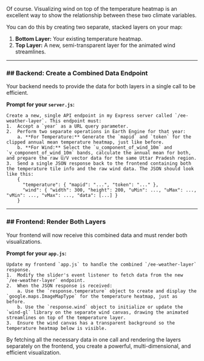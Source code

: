Of course. Visualizing wind on top of the temperature heatmap is an excellent way to show the relationship between these two climate variables.

You can do this by creating two separate, stacked layers on your map:

1.  **Bottom Layer:** Your existing temperature heatmap.
2.  **Top Layer:** A new, semi-transparent layer for the animated wind streamlines.

-----

### \#\# Backend: Create a Combined Data Endpoint

Your backend needs to provide the data for both layers in a single call to be efficient.

**Prompt for your `server.js`:**

```
Create a new, single API endpoint in my Express server called `/ee-weather-layer`. This endpoint must:
1.  Accept a `year` as a URL query parameter.
2.  Perform two separate operations in Earth Engine for that year:
    a. **For Temperature:** Generate the `mapid` and `token` for the clipped annual mean temperature heatmap, just like before.
    b. **For Wind:** Select the `u_component_of_wind_10m` and `v_component_of_wind_10m` bands, calculate the annual mean for both, and prepare the raw U/V vector data for the same Uttar Pradesh region.
3.  Send a single JSON response back to the frontend containing both the temperature tile info and the raw wind data. The JSON should look like this:
    {
      "temperature": { "mapid": "...", "token": "..." },
      "wind": { "width": 300, "height": 200, "uMin": ..., "uMax": ..., "vMin": ..., "vMax": ..., "data": [...] }
    }
```

-----

### \#\# Frontend: Render Both Layers

Your frontend will now receive this combined data and must render both visualizations.

**Prompt for your `app.js`:**

```
Update my frontend `app.js` to handle the combined `/ee-weather-layer` response.
1.  Modify the slider's event listener to fetch data from the new `/ee-weather-layer` endpoint.
2.  When the JSON response is received:
    a. Use the `response.temperature` object to create and display the `google.maps.ImageMapType` for the temperature heatmap, just as before.
    b. Use the `response.wind` object to initialize or update the `wind-gl` library on the separate wind canvas, drawing the animated streamlines on top of the temperature layer.
3.  Ensure the wind canvas has a transparent background so the temperature heatmap below is visible.
```

By fetching all the necessary data in one call and rendering the layers separately on the frontend, you create a powerful, multi-dimensional, and efficient visualization.